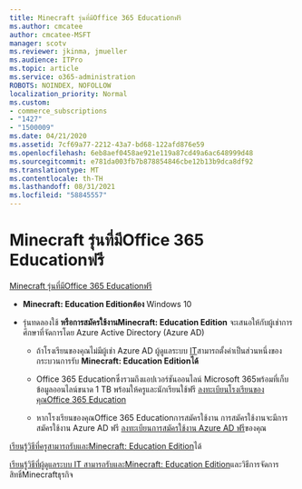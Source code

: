 ```yaml
---
title: Minecraft รุ่นที่มีOffice 365 Educationฟรี
ms.author: cmcatee
author: cmcatee-MSFT
manager: scotv
ms.reviewer: jkinma, jmueller
ms.audience: ITPro
ms.topic: article
ms.service: o365-administration
ROBOTS: NOINDEX, NOFOLLOW
localization_priority: Normal
ms.custom:
- commerce_subscriptions
- "1427"
- "1500009"
ms.date: 04/21/2020
ms.assetid: 7cf69a77-2212-43a7-bd68-122afd876e59
ms.openlocfilehash: 6eb8aef0458ae921e119a87cd49a6ac648999d48
ms.sourcegitcommit: e781da003fb7b878854846cbe12b13b9dca8df92
ms.translationtype: MT
ms.contentlocale: th-TH
ms.lasthandoff: 08/31/2021
ms.locfileid: "58845557"
---
```

# <a name="minecraft-edition-with-office-365-education-for-free"></a>Minecraft รุ่นที่มีOffice 365 Educationฟรี

[Minecraft รุ่นที่มีOffice 365 Educationฟรี](https://docs.microsoft.com/education/windows/get-minecraft-for-education)
  
- **Minecraft: Education Editionต้อง** Windows 10

- รุ่นทดลองใช้ **หรือการสมัครใช้งานMinecraft: Education Edition** จะเสนอให้กับผู้เช่าการศึกษาที่จัดการโดย Azure Active Directory (Azure AD)

  - ถ้าโรงเรียนของคุณไม่มีผู้เช่า Azure AD ผู้ดูแลระบบ [IT](https://docs.microsoft.com/education/windows/school-get-minecraft)สามารถตั้งค่าเป็นส่วนหนึ่งของกระบวนการรับ **Minecraft: Education Editionได้**

  - Office 365 Educationซึ่งรวมถึงแอปเวอร์ชันออนไลน์ Microsoft 365พร้อมที่เก็บข้อมูลออนไลน์ขนาด 1 TB พร้อมให้ครูและนักเรียนใช้ฟรี [ลงทะเบียนโรงเรียนของคุณOffice 365 Education](https://www.microsoft.com/education/products/office)

  - หากโรงเรียนของคุณOffice 365 Educationการสมัครใช้งาน การสมัครใช้งานจะมีการสมัครใช้งาน Azure AD ฟรี [ลงทะเบียนการสมัครใช้งาน Azure AD ฟรี](https://msdn.microsoft.com/library/windows/hardware/mt703369%28v=vs.85%29.aspx)ของคุณ

[เรียนรู้วิธีที่ครูสามารถรับและMinecraft: Education Edition](https://docs.microsoft.com/education/windows/teacher-get-minecraft)ได้
  
[เรียนรู้วิธีที่ผู้ดูแลระบบ IT สามารถรับและMinecraft: Education Edition](https://docs.microsoft.com/education/windows/school-get-minecraft)และวิธีการจัดการสิทธิ์Minecraftธุรกิจ